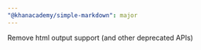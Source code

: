 ```yaml
---
"@khanacademy/simple-markdown": major
---
```


Remove html output support (and other deprecated APIs)
